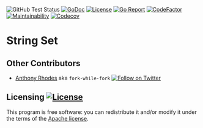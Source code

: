 ![GitHub Test Status](https://github.com/caffix/stringset/workflows/tests/badge.svg)
[![GoDoc](https://img.shields.io/static/v1?label=godoc&message=reference&color=blue)](https://pkg.go.dev/github.com/caffix/stringset?tab=overview)
[![License](https://img.shields.io/github/license/caffix/stringset)](https://www.apache.org/licenses/LICENSE-2.0)
[![Go Report](https://goreportcard.com/badge/github.com/caffix/stringset)](https://goreportcard.com/report/github.com/caffix/stringset)
[![CodeFactor](https://www.codefactor.io/repository/github/caffix/stringset/badge)](https://www.codefactor.io/repository/github/caffix/stringset)
[![Maintainability](https://api.codeclimate.com/v1/badges/3441c8c6f7310dc0c3b9/maintainability)](https://codeclimate.com/github/caffix/stringset/maintainability)
[![Codecov](https://codecov.io/gh/caffix/stringset/branch/master/graph/badge.svg)](https://codecov.io/gh/caffix/stringset)

# String Set

## Other Contributors

* [Anthony Rhodes](https://github.com/fork-while-fork) aka `fork-while-fork`
  [![Follow on Twitter](https://img.shields.io/twitter/follow/fork_while_fork.svg?logo=twitter)](https://twitter.com/fork_while_fork)

## Licensing [![License](https://img.shields.io/github/license/caffix/stringset)](https://www.apache.org/licenses/LICENSE-2.0)

This program is free software: you can redistribute it and/or modify it under the terms of the [Apache license](LICENSE).

